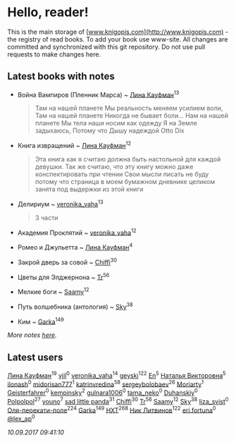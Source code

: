 # Hello, reader!
This is the main storage of [www.knigopis.com](http://www.knigopis.com) - the registry of read books.
To add your book use www-site. All changes are committed and synchronized with this git repository.
Do not use pull requests to make changes here.


## Latest books with notes
* Война Вампиров (Пленник Марса) ~ [Лина Кауфман](users/143/143278479-vkontakte)<sup>13</sup>
    > Там на нашей планете
    > Мы реальность меняем усилием воли,
    > Там на нашей планете 
    > Никогда не бывает боли...
    > Нам на нашей планете
    > Мы тела наши носим как одежду
    > Я на Земле задыхаюсь,
    > Потому что Дышу надеждой
    > Otto Dix

* Книга извращений ~ [Лина Кауфман](users/143/143278479-vkontakte)<sup>12</sup>
    > Эта книга как я считаю должна быть настольной для каждой девушки.
    > Так же считаю, что эту книгу можно даже конспектировать при чтении 
    > Свои мысли писать не буду потому что страница в моем бумажном дневнике целиком занята под 
    > выдержки из этой книги

* Делириум ~ [veronika_vaha](users/876/87639392-vkontakte)<sup>13</sup>
    > 3 части

* Академия Проклятий ~ [veronika_vaha](users/876/87639392-vkontakte)<sup>12</sup>

* Ромео и Джульетта ~ [Лина Кауфман](users/143/143278479-vkontakte)<sup>4</sup>

* Закрой дверь за совой ~ [Chiffi](users/105/105831994080785626680-google)<sup>30</sup>

* Цветы для Элджернона ~ [Tr](users/122/12282474-vkontakte)<sup>56</sup>

* Мелкие боги ~ [Saamy](users/115/115226508-vkontakte)<sup>12</sup>

* Путь волшебника (антология) ~ [Sky](users/118/118049897850017649660-google)<sup>38</sup>

* Ким ~ [Garka](users/115/115753719718250012620-google)<sup>149</sup>


_More notes [here](latest_books_with_notes.md)._


## Latest users
[Лина Кауфман](users/143/143278479-vkontakte)<sup>19</sup> 
[vjil](users/100/100003495005070-facebook)<sup>0</sup> 
[veronika_vaha](users/876/87639392-vkontakte)<sup>14</sup> 
[geyski](users/221/221959664-vkontakte)<sup>122</sup> 
[En](users/333/333646551-vkontakte)<sup>5</sup> 
[Наталья Викторовна](users/162/16233635309913671535-mailru)<sup>5</sup> 
[ilonash](users/182/18241860-vkontakte)<sup>0</sup> 
[midorisan777](users/377/377046272-vkontakte)<sup>1</sup> 
[katrinvredina](users/233/2336755-vkontakte)<sup>58</sup> 
[sergeybolobaev](users/379/37918255-vkontakte)<sup>26</sup> 
[Moriarty](users/224/22419234-vkontakte)<sup>1</sup> 
[Geisterfahrer](users/279/279594688-vkontakte)<sup>0</sup> 
[kempinsky](users/171/1717865441574584-facebook)<sup>2</sup> 
[gulnara1006](users/524/52490735-vkontakte)<sup>0</sup> 
[tama_neko](users/271/271006760-vkontakte)<sup>0</sup> 
[Duhanskiy](users/112/112719946844423170489-googleplus)<sup>0</sup> 
[Polpolpol](users/103/103995186316826099543-google)<sup>27</sup> 
[youno](users/302/302928912-vkontakte)<sup>7</sup> 
[sad little panda](users/188/1882525281990290-facebook)<sup>31</sup> 
[Chiffi](users/105/105831994080785626680-google)<sup>30</sup> 
[Tr](users/122/12282474-vkontakte)<sup>56</sup> 
[Saamy](users/115/115226508-vkontakte)<sup>12</sup> 
[Sky](users/118/118049897850017649660-google)<sup>38</sup> 
[liza_svist](users/608/6086605-vkontakte)<sup>0</sup> 
[Оля-перекати-поле](users/108/10848515355906827860-mailru)<sup>224</sup> 
[Garka](users/115/115753719718250012620-google)<sup>149</sup> 
[HXT](users/100/100002563462782-facebook)<sup>268</sup> 
[Ник Литвинов](users/241/241974816-vkontakte)<sup>122</sup> 
[eri.fortuna](users/415/415025882-vkontakte)<sup>0</sup> 
[@lex_ap](users/202/2023503321218070-facebook)<sup>0</sup> 


_10.09.2017 09:41:10_
